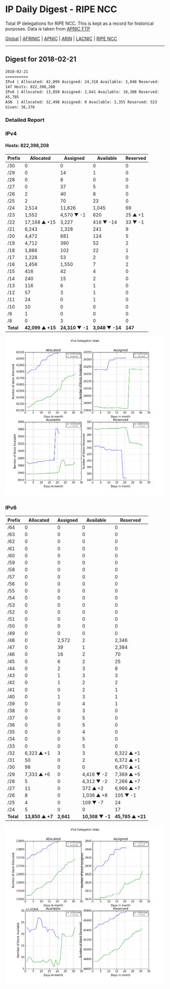 # IP Daily Digest - RIPE NCC

Total IP delegations for RIPE NCC. This is kept as a record for historical purposes. Data is taken from [APNIC FTP](https://ftp.apnic.net/)

[Global](https://github.com/csmets/IP-Daily-Digest) | [AFRINIC](https://github.com/csmets/IP-Daily-Digest/tree/master/archives/AFRINIC) | [APNIC](https://github.com/csmets/IP-Daily-Digest/tree/master/archives/APNIC) | [ARIN](https://github.com/csmets/IP-Daily-Digest/tree/master/archives/ARIN) | [LACNIC](https://github.com/csmets/IP-Daily-Digest/tree/master/archives/LACNIC) | [RIPE NCC](https://github.com/csmets/IP-Daily-Digest/tree/master/archives/RIPE_NCC)

---

## Digest for 2018-02-21
```
2018-02-21
==========
IPv4 | Allocated: 42,099 Assigned: 24,310 Available: 3,048 Reserved: 147 Hosts: 822,398,208
IPv6 | Allocated: 13,850 Assigned: 2,641 Available: 10,308 Reserved: 45,785
ASN  | Allocated: 32,498 Assigned: 0 Available: 3,355 Reserved: 523 Given: 36,376
```

### Detailed Report

### IPv4

#### Hosts: **822,398,208**

| Prefix | Allocated | Assigned | Available | Reserved |
| ----- | ----- | ----- | ----- | ----- |
| /30 | 0 | 0 | 0 | 0 |
| /29 | 0 | 14 | 1 | 0 |
| /28 | 0 | 8 | 0 | 0 |
| /27 | 0 | 37 | 5 | 0 |
| /26 | 2 | 40 | 8 | 0 |
| /25 | 2 | 70 | 23 | 0 |
| /24 | 2,514 | 11,626 | 1,045 | 69 |
| /23 | 1,552 | 4,570 ▼ -1 | 620 | 25 ▲ +1 |
| /22 | 17,168 ▲ +15 | 3,227 | 416 ▼ -14 | 33 ▼ -1 |
| /21 | 6,243 | 1,328 | 241 | 9 |
| /20 | 4,472 | 681 | 124 | 5 |
| /19 | 4,712 | 390 | 52 | 2 |
| /18 | 1,886 | 102 | 22 | 1 |
| /17 | 1,228 | 53 | 2 | 0 |
| /16 | 1,456 | 1,550 | 7 | 2 |
| /15 | 416 | 42 | 4 | 0 |
| /14 | 240 | 15 | 2 | 0 |
| /13 | 116 | 6 | 1 | 0 |
| /12 | 57 | 3 | 1 | 0 |
| /11 | 24 | 0 | 1 | 0 |
| /10 | 10 | 0 | 0 | 0 |
| /9 | 1 | 0 | 0 | 0 |
| /8 | 0 | 3 | 0 | 0 |
| **Total** | **42,099 ▲ +15** | **24,310 ▼ -1** | **3,048 ▼ -14** | **147** |

![ipv4-stats](ipv4-figure.png)

### IPv6

| Prefix | Allocated | Assigned | Available | Reserved |
| ----- | ----- | ----- | ----- | ----- |
| /64 | 0 | 0 | 0 | 0 |
| /63 | 0 | 0 | 0 | 0 |
| /62 | 0 | 0 | 0 | 0 |
| /61 | 0 | 0 | 0 | 0 |
| /60 | 0 | 0 | 0 | 0 |
| /59 | 0 | 0 | 0 | 0 |
| /58 | 0 | 0 | 0 | 0 |
| /57 | 0 | 0 | 0 | 0 |
| /56 | 0 | 0 | 0 | 0 |
| /55 | 0 | 0 | 0 | 0 |
| /54 | 0 | 0 | 0 | 0 |
| /53 | 0 | 0 | 0 | 0 |
| /52 | 0 | 0 | 0 | 0 |
| /51 | 0 | 0 | 0 | 0 |
| /50 | 0 | 0 | 0 | 0 |
| /49 | 0 | 0 | 0 | 0 |
| /48 | 0 | 2,572 | 2 | 2,346 |
| /47 | 0 | 39 | 1 | 2,384 |
| /46 | 0 | 16 | 2 | 70 |
| /45 | 0 | 6 | 2 | 25 |
| /44 | 0 | 2 | 3 | 8 |
| /43 | 0 | 1 | 3 | 3 |
| /42 | 0 | 1 | 2 | 2 |
| /41 | 0 | 0 | 2 | 1 |
| /40 | 0 | 1 | 3 | 1 |
| /39 | 0 | 0 | 4 | 1 |
| /38 | 0 | 0 | 3 | 0 |
| /37 | 0 | 0 | 5 | 0 |
| /36 | 0 | 0 | 5 | 0 |
| /35 | 0 | 0 | 4 | 0 |
| /34 | 0 | 0 | 5 | 0 |
| /33 | 0 | 0 | 5 | 0 |
| /32 | 6,323 ▲ +1 | 3 | 3 | 6,322 ▲ +1 |
| /31 | 50 | 0 | 2 | 6,372 ▲ +1 |
| /30 | 98 | 0 | 0 | 6,470 ▲ +1 |
| /29 | 7,333 ▲ +6 | 0 | 4,416 ▼ -2 | 7,369 ▲ +5 |
| /28 | 5 | 0 | 4,312 ▼ -2 | 7,266 ▲ +7 |
| /27 | 11 | 0 | 372 ▲ +2 | 6,966 ▲ +7 |
| /26 | 8 | 0 | 1,036 ▲ +8 | 105 ▼ -1 |
| /25 | 4 | 0 | 109 ▼ -7 | 24 |
| /24 | 5 | 0 | 0 | 17 |
| **Total** | **13,850 ▲ +7** | **2,641** | **10,308 ▼ -1** | **45,785 ▲ +21** |

![ipv6-stats](ipv6-figure.png)